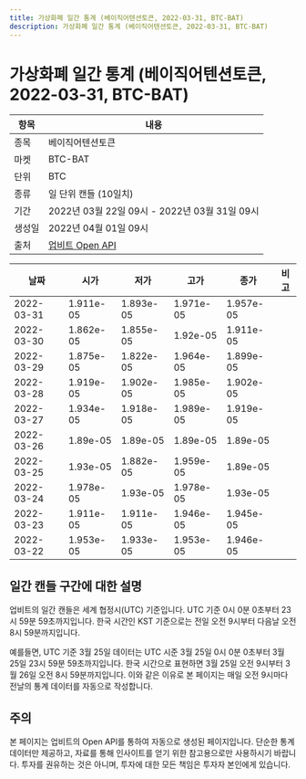 ```yaml
---
title: 가상화폐 일간 통계 (베이직어텐션토큰, 2022-03-31, BTC-BAT)
description: 가상화폐 일간 통계 (베이직어텐션토큰, 2022-03-31, BTC-BAT)
---
```



가상화폐 일간 통계 (베이직어텐션토큰, 2022-03-31, BTC-BAT)
===

|항목|내용|
|--|--|
|종목|베이직어텐션토큰|
|마켓|BTC-BAT|
|단위|BTC|
|종류|일 단위 캔들 (10일치)|
|기간|2022년 03월 22일 09시 - 2022년 03월 31일 09시|
|생성일|2022년 04월 01일 09시|
|출처|[업비트 Open API](https://docs.upbit.com)|


|날짜|시가|저가|고가|종가|비고|
|--|--|--|--|--|--|
|2022-03-31|1.911e-05|1.893e-05|1.971e-05|1.957e-05|    |
|2022-03-30|1.862e-05|1.855e-05|1.92e-05|1.911e-05|    |
|2022-03-29|1.875e-05|1.822e-05|1.964e-05|1.899e-05|    |
|2022-03-28|1.919e-05|1.902e-05|1.985e-05|1.902e-05|    |
|2022-03-27|1.934e-05|1.918e-05|1.989e-05|1.919e-05|    |
|2022-03-26|1.89e-05|1.89e-05|1.89e-05|1.89e-05|    |
|2022-03-25|1.93e-05|1.882e-05|1.959e-05|1.89e-05|    |
|2022-03-24|1.978e-05|1.93e-05|1.978e-05|1.93e-05|    |
|2022-03-23|1.911e-05|1.911e-05|1.946e-05|1.945e-05|    |
|2022-03-22|1.953e-05|1.933e-05|1.953e-05|1.946e-05|    |


일간 캔들 구간에 대한 설명
---


업비트의 일간 캔들은 세계 협정시(UTC) 기준입니다. 
UTC 기준 0시 0분 0초부터 23시 59분 59초까지입니다. 
한국 시간인 KST 기준으로는 전일 오전 9시부터 다음날 오전 8시 59분까지입니다. 


예를들면, UTC 기준 3월 25일 데이터는 UTC 시준 3월 25일 0시 0분 0초부터 3월 25일 23시 59분 59초까지입니다. 
한국 시간으로 표현하면 3월 25일 오전 9시부터 3월 26일 오전 8시 59분까지입니다. 
이와 같은 이유로 본 페이지는 매일 오전 9시마다 전날의 통계 데이터를 자동으로 작성합니다. 


주의
---


본 페이지는 업비트의 Open API를 통하여 자동으로 생성된 페이지입니다. 
단순한 통계 데이터만 제공하고, 자료를 통해 인사이트를 얻기 위한 참고용으로만 사용하시기 바랍니다. 
투자를 권유하는 것은 아니며, 투자에 대한 모든 책임은 투자자 본인에게 있습니다. 

